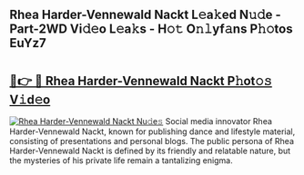 ## Rhea Harder-Vennewald Nackt L𝚎a𝚔ed N𝚞𝚍e - Part-2WD Vi𝚍𝚎o L𝚎a𝚔s - H𝚘𝚝 O𝚗𝚕yf𝚊ns P𝚑𝚘tos EuYz7

# <h2><a href="http://kfcidta.oniu.top/?m=Rhea+Harder-Vennewald+Nackt">🔗👉 🔴 Rhea Harder-Vennewald Nackt P𝚑ot𝚘𝚜 V𝚒d𝚎o</a></h2>

[![Rhea Harder-Vennewald Nackt Nu𝚍e𝚜](https://i.imgur.com/0qMVB7G.gif)](http://kfcidta.oniu.top/?m=Rhea+Harder-Vennewald+Nackt)
Social media innovator Rhea Harder-Vennewald Nackt, known for publishing dance and lifestyle material, consisting of presentations and personal blogs. The public persona of Rhea Harder-Vennewald Nackt is defined by its friendly and relatable nature, but the mysteries of his private life remain a tantalizing enigma.  
